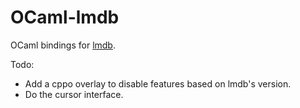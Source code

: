 # OCaml-lmdb

OCaml bindings for [lmdb](http://symas.com/mdb/#overview).

Todo:
- Add a cppo overlay to disable features based on lmdb's version.
- Do the cursor interface.
